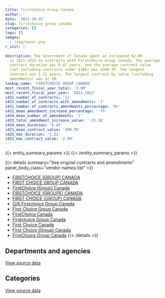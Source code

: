 ```yaml
---
title: Firstchoice Group Canada
author: ''
date: '2022-10-25'
slug: firstchoice_group_canada
categories: []
tags: []
images:
  - /img/cover.png
r_init: |-
  
description: The Government of Canada spent an estimated $2.6M
  in 2021-2022 on contracts with Firstchoice Group Canada. The average
  contract duration was 0.47 years, and the average contract value
  (not including contracts under $10k) was $309.7K. The longest
  contract was 1.21 years. The largest contract by value (including
  amendments) was $2.5M.
lookup_name: 'FIRSTCHOICE GROUP CANADA'
most_recent_fiscal_year_total: '2.6M'
most_recent_fiscal_year_year: '2021-2022'
s431_number_of_contracts: '11'
s431_number_of_contracts_with_amendments: '1'
s431_number_of_contracts_amendments_percentage: '9%'
s432_mean_amendment_increase_percentage: '-7%'
s434_mean_number_of_amendments: '1'
s433_total_amendment_increase_value: '-25.3K'
s424_mean_duration: '0.47'
s421_mean_contract_value: '309.7K'
s425_max_duration: '1.21'
s422_max_contract_value: '2.5M'
---
```


<script src="/rmarkdown-libs/htmlwidgets/htmlwidgets.js"></script>
<link href="/rmarkdown-libs/datatables-css/datatables-crosstalk.css" rel="stylesheet" />
<script src="/rmarkdown-libs/datatables-binding/datatables.js"></script>
<script src="/rmarkdown-libs/jquery/jquery-3.6.0.min.js"></script>
<link href="/rmarkdown-libs/dt-core-bootstrap/css/dataTables.bootstrap.min.css" rel="stylesheet" />
<link href="/rmarkdown-libs/dt-core-bootstrap/css/dataTables.bootstrap.extra.css" rel="stylesheet" />
<script src="/rmarkdown-libs/dt-core-bootstrap/js/jquery.dataTables.min.js"></script>
<script src="/rmarkdown-libs/dt-core-bootstrap/js/dataTables.bootstrap.min.js"></script>
<link href="/rmarkdown-libs/crosstalk/css/crosstalk.min.css" rel="stylesheet" />
<script src="/rmarkdown-libs/crosstalk/js/crosstalk.min.js"></script>
<script src="/rmarkdown-libs/htmlwidgets/htmlwidgets.js"></script>
<link href="/rmarkdown-libs/datatables-css/datatables-crosstalk.css" rel="stylesheet" />
<script src="/rmarkdown-libs/datatables-binding/datatables.js"></script>
<script src="/rmarkdown-libs/jquery/jquery-3.6.0.min.js"></script>
<link href="/rmarkdown-libs/dt-core-bootstrap/css/dataTables.bootstrap.min.css" rel="stylesheet" />
<link href="/rmarkdown-libs/dt-core-bootstrap/css/dataTables.bootstrap.extra.css" rel="stylesheet" />
<script src="/rmarkdown-libs/dt-core-bootstrap/js/jquery.dataTables.min.js"></script>
<script src="/rmarkdown-libs/dt-core-bootstrap/js/dataTables.bootstrap.min.js"></script>
<link href="/rmarkdown-libs/crosstalk/css/crosstalk.min.css" rel="stylesheet" />
<script src="/rmarkdown-libs/crosstalk/js/crosstalk.min.js"></script>

{{< entity_summary_params >}}
{{< /entity_summary_params >}}

{{< details summary="See original contracts and amendments" panel_body_class="vendor-names-list" >}}
- [FIRSTCHOICE (GROUP) CANADA](https://search.open.canada.ca/en/ct/?sort=contract_value_f%20desc&page=1&search_text=%22FIRSTCHOICE%20%28GROUP%29%20CANADA%22)
- [FIRST CHOICE GROUP CANADA](https://search.open.canada.ca/en/ct/?sort=contract_value_f%20desc&page=1&search_text=%22FIRST%20CHOICE%20GROUP%20CANADA%22)
- [FirstChoice (Group) Canada](https://search.open.canada.ca/en/ct/?sort=contract_value_f%20desc&page=1&search_text=%22FirstChoice%20%28Group%29%20Canada%22)
- [FIRSTCHOICE (GROUPE) CANADA](https://search.open.canada.ca/en/ct/?sort=contract_value_f%20desc&page=1&search_text=%22FIRSTCHOICE%20%28GROUPE%29%20CANADA%22)
- [FIRST CHOICE (GROUP) CANADA](https://search.open.canada.ca/en/ct/?sort=contract_value_f%20desc&page=1&search_text=%22FIRST%20CHOICE%20%28GROUP%29%20CANADA%22)
- [O/A Firstchoice Group Canada](https://search.open.canada.ca/en/ct/?sort=contract_value_f%20desc&page=1&search_text=%22O%2fA%20Firstchoice%20Group%20Canada%22)
- [First Choice Group Canada](https://search.open.canada.ca/en/ct/?sort=contract_value_f%20desc&page=1&search_text=%22First%20Choice%20Group%20Canada%22)
- [FirstChoice Canada](https://search.open.canada.ca/en/ct/?sort=contract_value_f%20desc&page=1&search_text=%22FirstChoice%20Canada%22)
- [Firstchoice Group Canada](https://search.open.canada.ca/en/ct/?sort=contract_value_f%20desc&page=1&search_text=%22Firstchoice%20Group%20Canada%22)
- [First Choice Canada](https://search.open.canada.ca/en/ct/?sort=contract_value_f%20desc&page=1&search_text=%22First%20Choice%20Canada%22)
- [First Choice (Group) Canada](https://search.open.canada.ca/en/ct/?sort=contract_value_f%20desc&page=1&search_text=%22First%20Choice%20%28Group%29%20Canada%22)
- [FirstChoice Group Canada](https://search.open.canada.ca/en/ct/?sort=contract_value_f%20desc&page=1&search_text=%22FirstChoice%20Group%20Canada%22)
{{< /details >}}

## Departments and agencies

<div id="htmlwidget-1" style="width:100%;height:auto;" class="datatables html-widget"></div>
<script type="application/json" data-for="htmlwidget-1">{"x":{"style":"bootstrap","filter":"none","vertical":false,"data":[["<a href=\"/departments/csc-scc/\">Correctional Service of Canada<\/a>","<a href=\"/departments/dnd-mdn/\">National Defence<\/a>","<a href=\"/departments/nrc-cnrc/\">National Research Council Canada<\/a>","<a href=\"/departments/pc/\">Parks Canada<\/a>"],[4521.78,109710.82,null,109969.65],[73146.51,75542.76,null,null],[null,233735.96,null,null],[null,125043.79,2516629.5,null]],"container":"<table class=\"table table-striped table-hover row-border order-column display\">\n  <thead>\n    <tr>\n      <th>Department<\/th>\n      <th>2018-2019<\/th>\n      <th>2019-2020<\/th>\n      <th>2020-2021<\/th>\n      <th>2021-2022<\/th>\n    <\/tr>\n  <\/thead>\n<\/table>","options":{"order":[[4,"desc"]],"pageLength":10,"autoWidth":true,"columnDefs":[{"targets":1,"render":"function(data, type, row, meta) {\n    return type !== 'display' ? data : DTWidget.formatCurrency(data, \"$\", 2, 3, \",\", \".\", true, null);\n  }"},{"targets":2,"render":"function(data, type, row, meta) {\n    return type !== 'display' ? data : DTWidget.formatCurrency(data, \"$\", 2, 3, \",\", \".\", true, null);\n  }"},{"targets":3,"render":"function(data, type, row, meta) {\n    return type !== 'display' ? data : DTWidget.formatCurrency(data, \"$\", 2, 3, \",\", \".\", true, null);\n  }"},{"targets":4,"render":"function(data, type, row, meta) {\n    return type !== 'display' ? data : DTWidget.formatCurrency(data, \"$\", 2, 3, \",\", \".\", true, null);\n  }"},{"width":"16%","targets":[1,2,3,4]},{"className":"dt-right","targets":[1,2,3,4]}],"orderClasses":false}},"evals":["options.columnDefs.0.render","options.columnDefs.1.render","options.columnDefs.2.render","options.columnDefs.3.render"],"jsHooks":[]}</script>
<p class="text-right">
<a href="https://github.com/GoC-Spending/contracts-data/tree/main/data/out/vendors/firstchoice_group_canada/summary_by_fiscal_year_by_department.csv" class="source-data-link btn btn-link">View source data</a>
</p>

## Categories

<div id="htmlwidget-2" style="width:100%;height:auto;" class="datatables html-widget"></div>
<script type="application/json" data-for="htmlwidget-2">{"x":{"style":"bootstrap","filter":"none","vertical":false,"data":[["<a href=\"/categories/defence/\">Defence<\/a>","<a href=\"/categories/information_technology/\">Information technology<\/a>","<a href=\"/categories/industrial_products_and_services/\">Industrial products and services<\/a>"],[27323.4,4521.78,192357.07],[null,73146.51,75542.76],[null,null,233735.96],[null,null,2641673.29]],"container":"<table class=\"table table-striped table-hover row-border order-column display\">\n  <thead>\n    <tr>\n      <th>Category<\/th>\n      <th>2018-2019<\/th>\n      <th>2019-2020<\/th>\n      <th>2020-2021<\/th>\n      <th>2021-2022<\/th>\n    <\/tr>\n  <\/thead>\n<\/table>","options":{"order":[[4,"desc"]],"dom":"t","pageLength":30,"autoWidth":true,"columnDefs":[{"targets":1,"render":"function(data, type, row, meta) {\n    return type !== 'display' ? data : DTWidget.formatCurrency(data, \"$\", 2, 3, \",\", \".\", true, null);\n  }"},{"targets":2,"render":"function(data, type, row, meta) {\n    return type !== 'display' ? data : DTWidget.formatCurrency(data, \"$\", 2, 3, \",\", \".\", true, null);\n  }"},{"targets":3,"render":"function(data, type, row, meta) {\n    return type !== 'display' ? data : DTWidget.formatCurrency(data, \"$\", 2, 3, \",\", \".\", true, null);\n  }"},{"targets":4,"render":"function(data, type, row, meta) {\n    return type !== 'display' ? data : DTWidget.formatCurrency(data, \"$\", 2, 3, \",\", \".\", true, null);\n  }"},{"width":"16%","targets":[1,2,3,4]},{"className":"dt-right","targets":[1,2,3,4]}],"orderClasses":false,"lengthMenu":[10,25,30,50,100]}},"evals":["options.columnDefs.0.render","options.columnDefs.1.render","options.columnDefs.2.render","options.columnDefs.3.render"],"jsHooks":[]}</script>
<p class="text-right">
<a href="https://github.com/GoC-Spending/contracts-data/tree/main/data/out/vendors/firstchoice_group_canada/summary_by_fiscal_year_by_category.csv" class="source-data-link btn btn-link">View source data</a>
</p>
